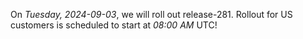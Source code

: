 On *Tuesday, 2024-09-03*, we will roll out release-281.
Rollout for US customers is scheduled to start at *08:00 AM* UTC!

